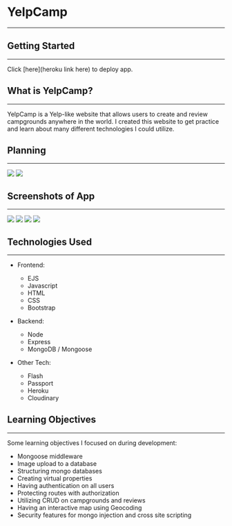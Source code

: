 # YelpCamp 
---

## Getting Started
---
Click [here](heroku link here) to deploy app.

## What is YelpCamp?
---
YelpCamp is a Yelp-like website that allows users to create and review campgrounds anywhere in the world. I created this website to get practice and learn about many different technologies I could utilize.

## Planning
---
![](https://imgur.com/nwkmJsF)
![](https://imgur.com/usLiPel)

## Screenshots of App
---
![](https://imgur.com/dEUrTxI)
![](https://imgur.com/cT20OmS)
![](https://imgur.com/U2YGwyr)
![](https://imgur.com/YqjqMb5)

## Technologies Used
---
* Frontend:
  * EJS
  * Javascript
  * HTML
  * CSS
  * Bootstrap

* Backend:
  * Node
  * Express
  * MongoDB / Mongoose

* Other Tech:
  * Flash
  * Passport
  * Heroku
  * Cloudinary

## Learning Objectives
---
Some learning objectives I focused on during development:
  * Mongoose middleware
  * Image upload to a database
  * Structuring mongo databases
  * Creating virtual properties
  * Having authentication on all users
  * Protecting routes with authorization
  * Utilizing CRUD on campgrounds and reviews
  * Having an interactive map using Geocoding
  * Security features for mongo injection and cross site scripting
